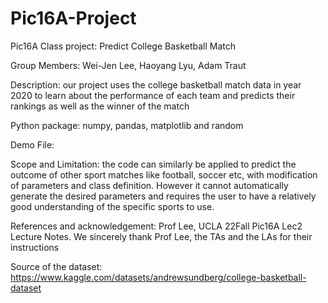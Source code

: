 # Pic16A-Project
Pic16A Class project: Predict College Basketball Match

Group Members: Wei-Jen Lee, Haoyang Lyu, Adam Traut

Description: our project uses the college basketball match data in year 2020 to learn about the performance of each team and predicts their rankings as well as the winner of the match

Python package: numpy, pandas, matplotlib and random

Demo File:

Scope and Limitation: the code can similarly be applied to predict the outcome of other sport matches like football, soccer etc, with modification of parameters and class definition. However it cannot automatically generate the desired parameters and requires the user to have a relatively good understanding of the specific sports to use.

References and acknowledgement: Prof Lee, UCLA 22Fall Pic16A Lec2 Lecture Notes.
                                We sincerely thank Prof Lee, the TAs and the LAs for their instructions
                              
Source of the dataset: https://www.kaggle.com/datasets/andrewsundberg/college-basketball-dataset
